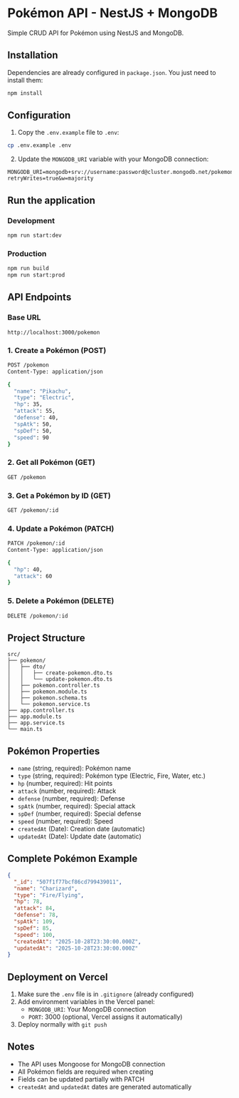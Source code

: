 # Pokémon API - NestJS + MongoDB

Simple CRUD API for Pokémon using NestJS and MongoDB.

## Installation

Dependencies are already configured in `package.json`. You just need to install them:

```bash
npm install
```

## Configuration

1. Copy the `.env.example` file to `.env`:
```bash
cp .env.example .env
```

2. Update the `MONGODB_URI` variable with your MongoDB connection:
```
MONGODB_URI=mongodb+srv://username:password@cluster.mongodb.net/pokemon?retryWrites=true&w=majority
```

## Run the application

### Development
```bash
npm run start:dev
```

### Production
```bash
npm run build
npm run start:prod
```

## API Endpoints

### Base URL
```
http://localhost:3000/pokemon
```

### 1. Create a Pokémon (POST)
```bash
POST /pokemon
Content-Type: application/json

{
  "name": "Pikachu",
  "type": "Electric",
  "hp": 35,
  "attack": 55,
  "defense": 40,
  "spAtk": 50,
  "spDef": 50,
  "speed": 90
}
```

### 2. Get all Pokémon (GET)
```bash
GET /pokemon
```

### 3. Get a Pokémon by ID (GET)
```bash
GET /pokemon/:id
```

### 4. Update a Pokémon (PATCH)
```bash
PATCH /pokemon/:id
Content-Type: application/json

{
  "hp": 40,
  "attack": 60
}
```

### 5. Delete a Pokémon (DELETE)
```bash
DELETE /pokemon/:id
```

## Project Structure

```
src/
├── pokemon/
│   ├── dto/
│   │   ├── create-pokemon.dto.ts
│   │   └── update-pokemon.dto.ts
│   ├── pokemon.controller.ts
│   ├── pokemon.module.ts
│   ├── pokemon.schema.ts
│   └── pokemon.service.ts
├── app.controller.ts
├── app.module.ts
├── app.service.ts
└── main.ts
```

## Pokémon Properties

- `name` (string, required): Pokémon name
- `type` (string, required): Pokémon type (Electric, Fire, Water, etc.)
- `hp` (number, required): Hit points
- `attack` (number, required): Attack
- `defense` (number, required): Defense
- `spAtk` (number, required): Special attack
- `spDef` (number, required): Special defense
- `speed` (number, required): Speed
- `createdAt` (Date): Creation date (automatic)
- `updatedAt` (Date): Update date (automatic)

## Complete Pokémon Example

```json
{
  "_id": "507f1f77bcf86cd799439011",
  "name": "Charizard",
  "type": "Fire/Flying",
  "hp": 78,
  "attack": 84,
  "defense": 78,
  "spAtk": 109,
  "spDef": 85,
  "speed": 100,
  "createdAt": "2025-10-28T23:30:00.000Z",
  "updatedAt": "2025-10-28T23:30:00.000Z"
}
```

## Deployment on Vercel

1. Make sure the `.env` file is in `.gitignore` (already configured)
2. Add environment variables in the Vercel panel:
   - `MONGODB_URI`: Your MongoDB connection
   - `PORT`: 3000 (optional, Vercel assigns it automatically)
3. Deploy normally with `git push`

## Notes

- The API uses Mongoose for MongoDB connection
- All Pokémon fields are required when creating
- Fields can be updated partially with PATCH
- `createdAt` and `updatedAt` dates are generated automatically
